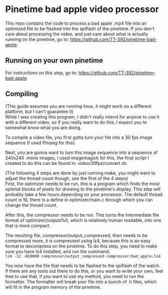 # Pinetime bad apple video processor
This repo contains the code to process a bad apple .mp4 file into an optimized file to be flashed into the spiflash of the pinetime. If you don't care about processing the video, and just care about what is actually running on the pinetime, go to: https://github.com/TT-392/pinetime-bad-apple.

## Running on your own pinetime
For instructions on this step, go to: https://github.com/TT-392/pinetime-bad-apple.

## Compiling
(This guide assumes you are running linux, it might work on a different platform, but I can't guarantee it)\
While I was creating this program, I didn't really intend for anyone to use it with a different video, so if you really want to do this, I expect you to somewhat know what you are doing.

To compile a video file, you first gotta turn your file into a 30 fps image sequence (I used ffmpeg for this).

Next, you are gonna want to turn this image sequence into a sequence of 240x240 .mono images, I used imagemagick for this, the final script I created to do this can be found in: video/30fps/convert.sh.

(The following 4 steps are done by just running make, you might want to adjust the thread count though, see the first of the 4 steps)\
First, the optimizer needs to be run, this is a program which finds the most optimal blocks of pixels for drawing to the pinetime's display. This step will probably take a few hours depending on your processor. The default thread count is 16, there is a define in optimizer/main.c through which you can change the thread count.

After this, the compressor needs to be run. This turns the intermediate file format of optimizer/output/full, which is relatively human readable, into one that is more compact.

The resulting file, compressor/output_compressed, then needs to be compressed more, it is compressed using lz4, because this is an easy format to decompress on the pinetime. To do this step, you need to make sure you have lz4 installed, and run the command:\
```lz4 -12 -B10000 compressor/output_compressed compressor/bad_apple.lz4```

You now have the file that needs to be flashed to the spiflash of the watch. If there are any tools out there to do this, or you want to write your own, feel free to use that, if you want to use my method, you need to run the formatter. The formatter will break your file into a bunch of .h files, which will fit in the program memory of the pinetime. 
